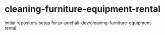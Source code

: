 # cleaning-furniture-equipment-rental

Initial repository setup for pr-poehali-dev/cleaning-furniture-equipment-rental